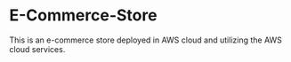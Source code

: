 # E-Commerce-Store
This is an e-commerce store deployed in AWS cloud and utilizing the AWS cloud services.
